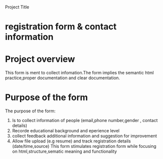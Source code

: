 Project Title
# registration form & contact information

# Project overview 
This form is ment to collect infomation.The form implies the semantic html practice,proper documentation and clear documentation.

# Purpose of the form 
The purpose of the form:
1. Is to collect information of people (email,phone number,gender , contact details)
2. Recorde educational background and eperience level
3. collect feedback additional information and suggestion for improvement
4. Allow file upload (e.g resume) and track registration details (date/time,source)
This form stimulates registration form while focusing on html,structure,sematic meaning and functionality
